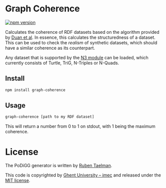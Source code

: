 # Graph Coherence

[![npm version](https://badge.fury.io/js/graph-coherence.svg)](https://www.npmjs.com/package/graph-coherence)

Calculates the coherence of RDF datasets based on the algorithm provided by [Duan et al](http://dl.acm.org/citation.cfm?id=1989340).
In essence, this calculates the structuredness of a dataset.
This can be used to check the _realism_ of synthetic datasets, which should have a similar coherence as its counterpart.

Any dataset that is supported by the [N3 module](https://www.npmjs.com/package/n3#parsing) can be loaded,
which currently consists of Turtle, TriG, N-Triples or N-Quads.

## Install

```bash
npm install graph-coherence
```

## Usage

```bash
graph-coherence [path to my RDF dataset]
```

This will return a number from 0 to 1 on stdout, with 1 being the maximum coherence.

# License
The PoDiGG generator is written by [Ruben Taelman](http://rubensworks.net/).

This code is copyrighted by [Ghent University – imec](http://idlab.ugent.be/)
and released under the [MIT license](http://opensource.org/licenses/MIT).
